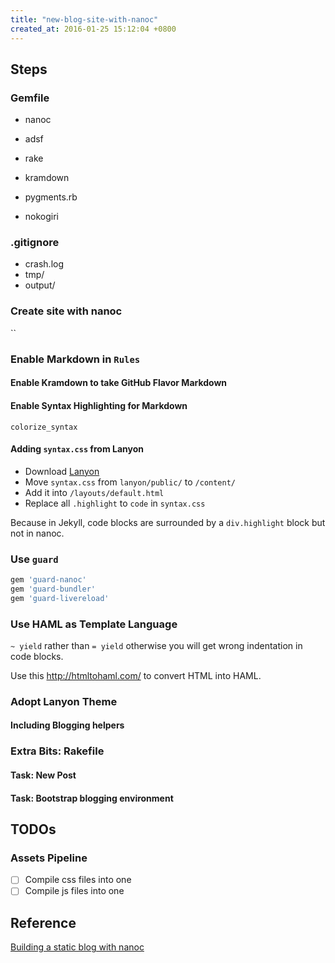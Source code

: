 ```yaml
---
title: "new-blog-site-with-nanoc"
created_at: 2016-01-25 15:12:04 +0800
---
```


## Steps

### Gemfile

* nanoc
* adsf
* rake
* kramdown
* pygments.rb

* nokogiri

### .gitignore

* crash.log
* tmp/
* output/

### Create site with nanoc

``

### Enable Markdown in `Rules`

#### Enable Kramdown to take GitHub Flavor Markdown

#### Enable Syntax Highlighting for Markdown

`colorize_syntax`

#### Adding `syntax.css` from Lanyon

* Download [Lanyon](#)
* Move `syntax.css` from `lanyon/public/` to `/content/`
* Add it into `/layouts/default.html`
* Replace all `.highlight` to `code` in `syntax.css`

Because in Jekyll, code blocks are surrounded by a `div.highlight` block but not
in nanoc.

### Use `guard`

```ruby
gem 'guard-nanoc'
gem 'guard-bundler'
gem 'guard-livereload'
```

### Use HAML as Template Language

`~ yield` rather than `= yield`
otherwise you will get wrong indentation in code blocks.

Use this http://htmltohaml.com/ to convert HTML into HAML.

### Adopt Lanyon Theme

#### Including Blogging helpers

### Extra Bits: Rakefile

#### Task: New Post

#### Task: Bootstrap blogging environment

## TODOs

### Assets Pipeline

* [  ] Compile css files into one
* [  ] Compile js files into one

## Reference

[Building a static blog with nanoc](http://clarkdave.net/2012/02/building-a-static-blog-with-nanoc/)
